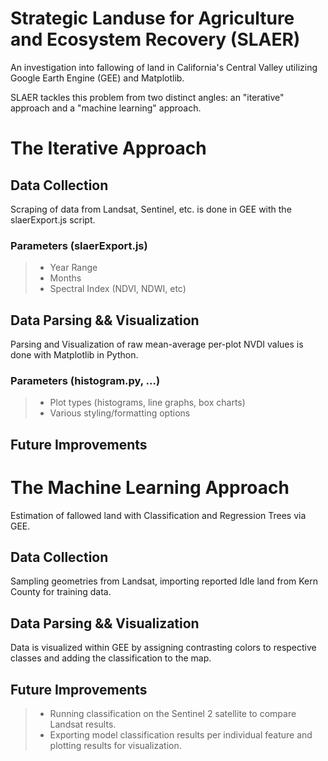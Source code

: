 # Strategic Landuse for Agriculture and Ecosystem Recovery (SLAER)

An investigation into fallowing of land in California's Central Valley utilizing Google Earth Engine (GEE) and Matplotlib.

SLAER tackles this problem from two distinct angles: an "iterative" approach and a "machine learning" approach.

# The Iterative Approach

## Data Collection

Scraping of data from Landsat, Sentinel, etc. is done in GEE with the slaerExport.js script. 

### Parameters (slaerExport.js)
> + Year Range
> + Months
> + Spectral Index (NDVI, NDWI, etc)

## Data Parsing && Visualization

Parsing and Visualization of raw mean-average per-plot NVDI values is done with Matplotlib in Python. 

### Parameters (histogram.py, ...)
> + Plot types (histograms, line graphs, box charts)
> + Various styling/formatting options

## Future Improvements

# The Machine Learning Approach

Estimation of fallowed land with Classification and Regression Trees via GEE.

## Data Collection

Sampling geometries from Landsat, importing reported Idle land from Kern County for training data. 

## Data Parsing && Visualization

Data is visualized within GEE by assigning contrasting colors to respective classes and adding the classification to the map.

## Future Improvements

> + Running classification on the Sentinel 2 satellite to compare Landsat results. 
> + Exporting model classification results per individual feature and plotting results for visualization.
